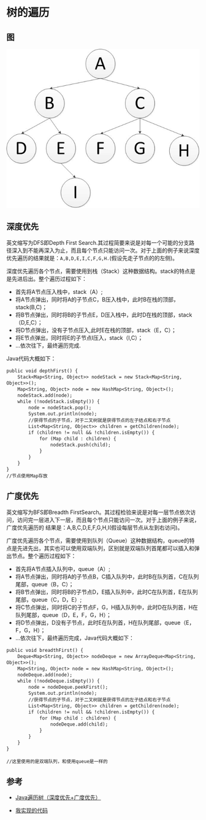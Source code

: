 # 树的遍历

## 图

![](../images/遍历树-1.jpg)

## 深度优先

英文缩写为DFS即Depth First Search.其过程简要来说是对每一个可能的分支路径深入到不能再深入为止，而且每个节点只能访问一次。对于上面的例子来说深度优先遍历的结果就是：```A,B,D,E,I,C,F,G,H.```(假设先走子节点的的左侧)。

深度优先遍历各个节点，需要使用到栈（Stack）这种数据结构。stack的特点是是先进后出。整个遍历过程如下：

- 首先将A节点压入栈中，stack（A）;
- 将A节点弹出，同时将A的子节点C，B压入栈中，此时B在栈的顶部，stack(B,C)；
- 将B节点弹出，同时将B的子节点E，D压入栈中，此时D在栈的顶部，stack（D,E,C）；
- 将D节点弹出，没有子节点压入,此时E在栈的顶部，stack（E，C）；
- 将E节点弹出，同时将E的子节点I压入，stack（I,C）；
- ...依次往下，最终遍历完成.

Java代码大概如下：

```
public void depthFirst() {
    Stack<Map<String, Object>> nodeStack = new Stack<Map<String, Object>>();
    Map<String, Object> node = new HashMap<String, Object>();
    nodeStack.add(node);
    while (!nodeStack.isEmpty()) {
        node = nodeStack.pop();
        System.out.println(node);
        //获得节点的子节点，对于二叉树就是获得节点的左子结点和右子节点
        List<Map<String, Object>> children = getChildren(node);
        if (children != null && !children.isEmpty()) {
            for (Map child : children) {
                nodeStack.push(child);
            }
        }
    }
}
​//节点使用Map存放
```
## 广度优先

英文缩写为BFS即Breadth FirstSearch。其过程检验来说是对每一层节点依次访问，访问完一层进入下一层，而且每个节点只能访问一次。对于上面的例子来说，广度优先遍历的 结果是：A,B,C,D,E,F,G,H,I(假设每层节点从左到右访问)。

广度优先遍历各个节点，需要使用到队列（Queue）这种数据结构，queue的特点是先进先出，其实也可以使用双端队列，区别就是双端队列首尾都可以插入和弹出节点。整个遍历过程如下：

- 首先将A节点插入队列中，queue（A）;
- 将A节点弹出，同时将A的子节点B，C插入队列中，此时B在队列首，C在队列尾部，queue（B，C）；
- 将B节点弹出，同时将B的子节点D，E插入队列中，此时C在队列首，E在队列尾部，queue（C，D，E）;
- 将C节点弹出，同时将C的子节点F，G，H插入队列中，此时D在队列首，H在队列尾部，queue（D，E，F，G，H）；
- 将D节点弹出，D没有子节点，此时E在队列首，H在队列尾部，queue（E，F，G，H）；
- ...依次往下，最终遍历完成，Java代码大概如下：

```
public void breadthFirst() {
    Deque<Map<String, Object>> nodeDeque = new ArrayDeque<Map<String, Object>>();
    Map<String, Object> node = new HashMap<String, Object>();
    nodeDeque.add(node);
    while (!nodeDeque.isEmpty()) {
        node = nodeDeque.peekFirst();
        System.out.println(node);
        //获得节点的子节点，对于二叉树就是获得节点的左子结点和右子节点
        List<Map<String, Object>> children = getChildren(node);
        if (children != null && !children.isEmpty()) {
            for (Map child : children) {
                nodeDeque.add(child);
            }
        }
    }
}

//这里使用的是双端队列，和使用queue是一样的
```

## 参考

- [Java遍历树（深度优先+广度优先）](http://www.cnblogs.com/toSeeMyDream/p/5816682.html)

- [我实现的代码](https://github.com/wardensky/blogs/tree/master/00.source-code/blogs/algorithm/src/main/java/com/zch/blogs/algorithm/tree/TreeSearch.java)
